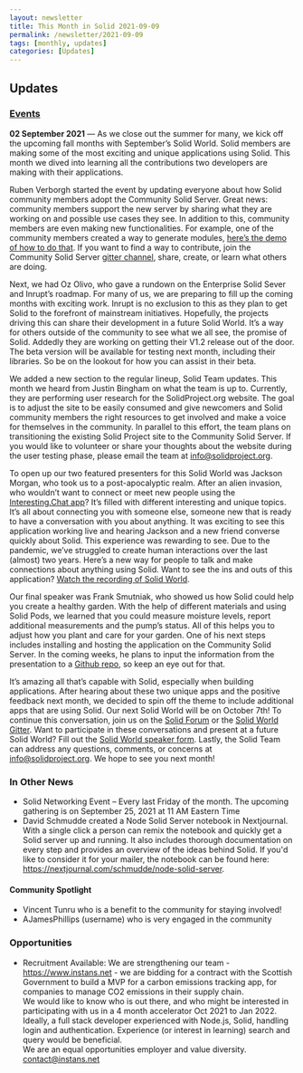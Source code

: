 ```yaml
---
layout: newsletter
title: This Month in Solid 2021-09-09
permalink: /newsletter/2021-09-09
tags: [monthly, updates]
categories: [Updates]
---
```


## Updates

### [Events](https://solidproject.org/events)

**02 September 2021** — As we close out the summer for many, we kick off the upcoming fall months with September’s Solid World.  Solid members are making some of the most exciting and unique applications using Solid. This month we dived into learning all the contributions two developers are making with their applications. 

Ruben Verborgh started the event by updating everyone about how Solid community members adopt the Community Solid Server. Great news: community members support the new server by sharing what they are working on and possible use cases they see. In addition to this, community members are even making new functionalities. For example, one of the community members created a way to generate modules, [here’s the demo of how to do that](https://github.com/FUUbi/solid-css-demo-module). If you want to find a way to contribute, join the Community Solid Server [gitter channel](https://gitter.im/solid/community-server), share, create, or learn what others are doing. 

Next, we had Oz Olivo, who gave a rundown on the Enterprise Solid Sever and Inrupt’s roadmap. For many of us, we are preparing to fill up the coming months with exciting work. Inrupt is no exclusion to this as they plan to get Solid to the forefront of mainstream initiatives. Hopefully, the projects driving this can share their development in a future Solid World. It’s a way for others outside of the community to see what we all see, the promise of Solid. Addedly they are working on getting their V1.2 release out of the door. The beta version will be available for testing next month, including their libraries. So be on the lookout for how you can assist in their beta.

We added a new section to the regular lineup, Solid Team updates. This month we heard from Justin Bingham on what the team is up to. Currently, they are performing user research for the SolidProject.org website. The goal is to adjust the site to be easily consumed and give newcomers and Solid community members the right resources to get involved and make a voice for themselves in the community. In parallel to this effort, the team plans on transitioning the existing Solid Project site to the Community Solid Server. If you would like to volunteer or share your thoughts about the website during the user testing phase, please email the team at info@solidproject.org. 

To open up our two featured presenters for this Solid World was Jackson Morgan, who took us to a post-apocalyptic realm. After an alien invasion, who wouldn’t want to connect or meet new people using the [Interesting.Chat app](https://www.interesting.chat/)? It’s filled with different interesting and unique topics. It’s all about connecting you with someone else, someone new that is ready to have a conversation with you about anything. It was exciting to see this application working live and hearing Jackson and a new friend converse quickly about Solid. This experience was rewarding to see. Due to the pandemic, we’ve struggled to create human interactions over the last (almost) two years. Here’s a new way for people to talk and make connections about anything using Solid. Want to see the ins and outs of this application? [Watch the recording of Solid World](https://vimeo.com/596683888). 

Our final speaker was Frank Smutniak, who showed us how Solid could help you create a healthy garden. With the help of different materials and using Solid Pods, we learned that you could measure moisture levels, report additional measurements and the pump’s status. All of this helps you to adjust how you plant and care for your garden. One of his next steps includes installing and hosting the application on the Community Solid Server. In the coming weeks, he plans to input the information from the presentation to a [Github repo](https://github.com/itgrows/iot_garden.git), so keep an eye out for that. 

It’s amazing all that’s capable with Solid, especially when building applications. After hearing about these two unique apps and the positive feedback next month, we decided to spin off the theme to include additional apps that are using Solid. Our next Solid World will be on October 7th! To continue this conversation, join us on the [Solid Forum](https://forum.solidproject.org/) or the [Solid World Gitter](https://gitter.im/solid/SolidWorld). Want to participate in these conversations and present at a future Solid World? Fill out the [Solid World speaker form](https://es1cz4pb7oi.typeform.com/to/nietD34f). Lastly, the Solid Team can address any questions, comments, or concerns at info@solidproject.org. We hope to see you next month!


### In Other News

* Solid Networking Event – Every last Friday of the month. The upcoming gathering is on September 25, 2021 at 11 AM Eastern Time
* David Schmudde created a Node Solid Server notebook in Nextjournal. With a single click a person can remix the notebook and quickly get a Solid server up and running. It also includes thorough documentation on every step and provides an overview of the ideas behind Solid.
If you'd like to consider it for your mailer, the notebook can be found here: https://nextjournal.com/schmudde/node-solid-server.

#### Community Spotlight

* Vincent Tunru who is a benefit to the community for staying involved!
* AJamesPhillips (username) who is very engaged in the community

### Opportunities
* Recruitment Available: We are strengthening our team - https://www.instans.net - we are bidding for a contract with the Scottish Government to build a MVP for a carbon emissions tracking app, for companies to manage CO2 emissions in their supply chain.\
We would like to know who is out there, and who might be interested in participating with us in a 4 month accelerator Oct 2021 to Jan 2022. Ideally, a full stack developer experienced with Node.js, Solid, handling login and authentication. Experience (or interest in learning) search and query would be beneficial.\
We are an equal opportunities employer and value diversity. contact@instans.net
